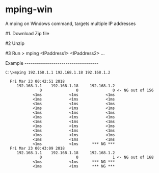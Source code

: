# mping-win
A mping on Windows command, targets multiple IP addresses

#1. Download Zip file

#2 Unzip

#3 Run > mping \<IPaddress1\> \<IPaddress2\> ...

Example ------------------------------------
```
C:\>mping 192.168.1.1 192.168.1.18 192.168.1.2

  Fri Mar 23 00:42:51 2018
     192.168.1.1    192.168.1.18     192.168.1.2
               0               0               0 <- NG out of 156
            <1ms            <1ms            <1ms
            <1ms            <1ms            <1ms
            <1ms            <1ms            <1ms
            <1ms            <1ms            <1ms
            <1ms            <1ms            <1ms
            <1ms            <1ms            <1ms
            <1ms            <1ms            <1ms
            <1ms            <1ms            <1ms
            <1ms            <1ms            <1ms
            <1ms            <1ms            <1ms
            <1ms            <1ms            <1ms
            <1ms            <1ms      *** NG ***
  Fri Mar 23 00:43:09 2018
     192.168.1.1    192.168.1.18     192.168.1.2
               0               0               1 <- NG out of 168
            <1ms            <1ms      *** NG ***
            <1ms            <1ms      *** NG ***
```
